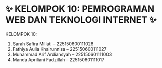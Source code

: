 # ✨ KELOMPOK 10: PEMROGRAMAN WEB DAN TEKNOLOGI INTERNET ✨

KELOMPOK 10: 
1. Sarah Safira Millati – 225150600111028
2. Fathiya Aulia Khairunnisa – 225150600111027
3. Muhammad Arif Ardiansyah – 225150601111003
4. Manda Apriliani Fadzillah  – 225150601111017

